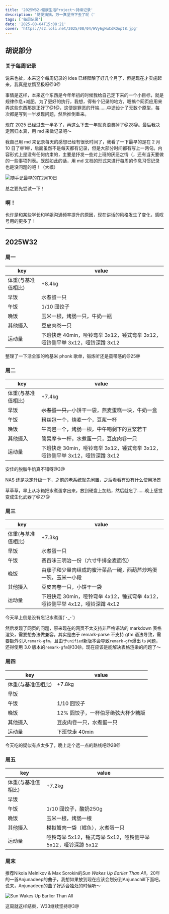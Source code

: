 ```yaml
---
title: '2025W32-健康生活Project～持续记录'
description: '随便搞搞，万一真坚持下去了呢（'
tags: ['每周记录']
date: '2025-08-04T15:08:21'
cover: 'https://s2.loli.net/2025/08/04/WVy6gHuCdRQopt8.jpg'
---
```


## 胡说部分

### 关于每周记录

说来也扯，本来这个每周记录的 idea 已经酝酿了好几个月了，但是现在才实施起来，我真是怠惰至极呀@3@

事情是这样，本来这个东西是今年年初的时候我给自己定下来的一个小目标，就是规律作息+减肥。为了更好的执行，我想，得有个记录的地方，嗯搞个网页应用来弄这些东西那是正好了@1@，这便是罪恶的开端……中途设计了无数个原型，每次都是写到一半发现问题，然后推倒重来。

现在 2025 已经过去一半多了，再这么下去一年就真浪费掉了@28@。最后我决定回归本真，用 md 来做记录吧～

我自己用 md 来记录每天的感想已经有很长时间了，我看了一下最早的是在 2 月 10 日了@1@，后面虽然不是每天都有记录，但是大部分时间都有写上一两句。内容形式上是没有任何约束的，主要是抒发一些对上班的厌恶之情（，还有当天要做的一些事项列表。既然如此的话，用 md 文档的形式来进行每周的作息习惯记录也是没问题的吧！（大概）

![随手记最早的在2月10日](https://s2.loli.net/2025/08/04/nGgoaQk7FyiC3Dp.png)

总之要先尝试一下！

### 啊！

也许是和某些学长和学姐沟通频率提升的原因，现在讲话的风格发生了变化，感叹号用的更多了！

---

## 2025W32

### 周一

| key                | value                                                                        |
| ------------------ | ---------------------------------------------------------------------------- |
| 体重(与基准值相比) | +8.4kg                                                                       |
| 早饭               | 水煮蛋一只                                                                   |
| 午饭               | 1/10 囧饺子                                                                  |
| 晚饭               | 玉米一根，烤肠一只，牛奶一瓶                                                 |
| 其他摄入           | 豆皮肉卷一只                                                                 |
| 运动量             | 下班快走 40min，哑铃弯举 3x12，锤式弯举 3x12，哑铃侧平举 3x12，哑铃深蹲 3x12 |

整理了一下活全家的哈基米 phonk 歌单，锻炼听还是蛮带感的@25@

### 周二

| key                | value                                                                        |
| ------------------ | ---------------------------------------------------------------------------- |
| 体重(与基准值相比) | +7.4kg                                                                       |
| 早饭               | ~~水煮蛋一只，~~小饼干一袋，燕麦蛋糕一块，牛奶一盒                           |
| 午饭               | 粉丝包一个，烧麦一个，豆浆一杯                                               |
| 晚饭               | 牛肉包一个，烤肠一根，中午喝剩下的豆浆若干                                   |
| 其他摄入           | 简易摩卡一杯，水煮蛋一只，豆皮肉卷一只                                       |
| 运动量             | 下班快走 30min，哑铃弯举 3x12，锤式弯举 3x12，哑铃侧平举 3x12，哑铃深蹲 3x12 |

安佳的脱脂牛奶真不错呀@3@

NAS 还是决定升级一下，之前的老系统就先闲置，之后看看有没有什么使用场景

草草草，早上从冰箱把水煮蛋拿出来，放到硬盘上加热，然后就忘了……晚上感觉变成生化武器了@27@

### 周三

| key                | value                                                                        |
| ------------------ | ---------------------------------------------------------------------------- |
| 体重(与基准值相比) | +7.3kg                                                                       |
| 早饭               | 水煮蛋一只                                                                   |
| 午饭               | 赛百味三明治一份（六寸牛排全麦面包）                                         |
| 晚饭               | 由茄子和少量肉组成的蜜汁菜品一碗，西葫芦炒鸡蛋一碗，玉米一小段               |
| 其他摄入           | 豆皮肉卷一只，小饼干一袋                                                     |
| 运动量             | 下班快走 30min，哑铃弯举 4x12，锤式弯举 4x12，哑铃侧平举 4x12，哑铃深蹲 4x12 |

今天早上倒是没有忘记水煮蛋(´･\_･`)

然后发现了网页的问题，原来现在的网页不太支持非严格语法的 markdown 表格渲染，需要想办法做兼容。其实是由于 remark-parse 不支持 gfm 语法导致，需要额外引入`remark-gfm`，且由于`unified`新版本会导致`remark-gfm`爆出 ts 问题，还得使用 3.0 版本的`remark-gfm`@33@。现在应该是能解决表格渲染的问题了～

### 周四

| key                | value                              |
| ------------------ | ---------------------------------- |
| 体重(与基准值相比) | +7.8kg                             |
| 早饭               |                                    |
| 午饭               | 1/10 囧饺子                        |
| 晚饭               | 12% 囧饺子，一杯伯牙绝弦大杯少糖版 |
| 其他摄入           | 豆皮肉卷一只，水煮蛋一只           |
| 运动量             | 下班快走 40min                     |

今天吃的疑似有点太多了，晚上走个远一点的路线吧@28@

### 周五

| key                | value                                                        |
| ------------------ | ------------------------------------------------------------ |
| 体重(与基准值相比) | +7.2kg                                                       |
| 早饭               |                                                              |
| 午饭               | 1/10 囧饺子，酸奶250g                                        |
| 晚饭               | 玉米一根，烤肠一根                                           |
| 其他摄入           | 模拟蟹肉一袋（鳕鱼），水煮蛋一只                             |
| 运动量             | 哑铃弯举 5x12，锤式弯举 5x12，哑铃侧平举 5x12，哑铃深蹲 5x12 |

### 周末

推荐Nikola Melnikov & Max Sorokin的*Sun Wakes Up Earlier Than All*，20年的一首Anjunadeep的曲子，我想如果放到现在应该会划分到Anjunachill下面吧。说来，Anjunadeep的曲子好适合独处的时候听～

![Sun Wakes Up Earlier Than All](https://s2.loli.net/2025/08/11/nKgMOLWriDEaNlh.jpg)

这周就这样结束，W33继续坚持@3@
